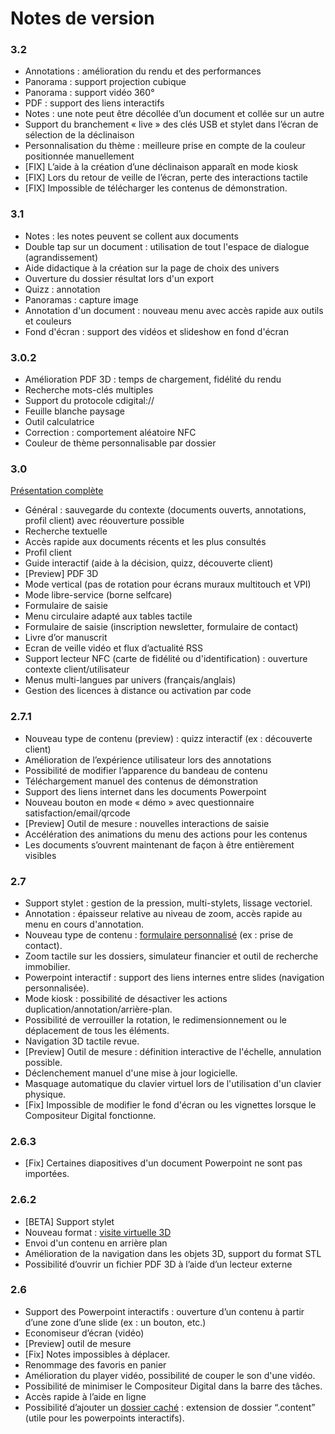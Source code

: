 # Notes de version

### 3.2

- Annotations : amélioration du rendu et des performances
- Panorama : support projection cubique
- Panorama : support vidéo 360°
- PDF : support des liens interactifs
- Notes : une note peut être décollée d’un document et collée sur un autre
- Support du branchement « live » des clés USB et stylet dans l’écran de sélection de la déclinaison
- Personnalisation du thème : meilleure prise en compte de la couleur positionnée manuellement
- [FIX] L’aide à la création d’une déclinaison apparaît en mode kiosk
- [FIX] Lors du retour de veille de l’écran,  perte des interactions tactile
- [FIX] Impossible de télécharger les contenus de démonstration.


### 3.1

- Notes : les notes peuvent se collent aux documents
- Double tap sur un document : utilisation de tout l'espace de dialogue (agrandissement)
- Aide didactique à la création sur la page de choix des univers
- Ouverture du dossier résultat lors d'un export
- Quizz : annotation
- Panoramas : capture image
- Annotation d'un document : nouveau menu avec accès rapide aux outils et couleurs
- Fond d'écran : support des vidéos et slideshow en fond d'écran

### 3.0.2

- Amélioration PDF 3D : temps de chargement, fidélité du rendu
- Recherche mots-clés multiples
- Support du protocole cdigital://
- Feuille blanche paysage
- Outil calculatrice
- Correction : comportement aléatoire NFC
- Couleur de thème personnalisable par dossier

### 3.0

[Présentation complète](http://www.compositeurdigital.com/Home/V3)

- Général : sauvegarde du contexte (documents ouverts, annotations, profil client) avec réouverture possible
- Recherche textuelle
- Accès rapide aux documents récents et les plus consultés
- Profil client
- Guide interactif (aide à la décision, quizz, découverte client)
- [Preview] PDF 3D
- Mode vertical (pas de rotation pour écrans muraux multitouch et VPI)
- Mode libre-service (borne selfcare)
- Formulaire de saisie
- Menu circulaire adapté aux tables tactile
- Formulaire de saisie (inscription newsletter, formulaire de contact)
- Livre d’or manuscrit
- Ecran de veille vidéo et flux d’actualité RSS
- Support lecteur NFC (carte de fidélité ou d'identification) : ouverture contexte client/utilisateur
- Menus multi-langues par univers (français/anglais)
- Gestion des licences à distance ou activation par code

### 2.7.1
- Nouveau type de contenu (preview) : quizz interactif (ex : découverte client)
- Amélioration de l’expérience utilisateur lors des annotations
- Possibilité de modifier l’apparence du bandeau de contenu
- Téléchargement manuel des contenus de démonstration
- Support des liens internet dans les documents Powerpoint
- Nouveau bouton en mode « démo » avec questionnaire satisfaction/email/qrcode
- [Preview] Outil de mesure : nouvelles interactions de saisie
- Accélération des animations du menu des actions pour les contenus
- Les documents s’ouvrent maintenant de façon à être entièrement visibles

### 2.7
- Support stylet : gestion de la pression, multi-stylets, lissage vectoriel.
- Annotation : épaisseur relative au niveau de zoom, accès rapide au menu en cours d'annotation.
- Nouveau type de contenu : [formulaire personnalisé](form.md) (ex : prise de contact).
- Zoom tactile sur les dossiers, simulateur financier et outil de recherche immobilier.
- Powerpoint interactif : support des liens internes entre slides (navigation personnalisée).
- Mode kiosk : possibilité de désactiver les actions duplication/annotation/arrière-plan.
- Possibilité de verrouiller la rotation, le redimensionnement ou le déplacement de tous les éléments.
- Navigation 3D tactile revue.
- [Preview] Outil de mesure : définition interactive de l'échelle, annulation possible.
- Déclenchement manuel d'une mise à jour logicielle.
- Masquage automatique du clavier virtuel lors de l'utilisation d'un clavier physique.
- [Fix] Impossible de modifier le fond d'écran ou les vignettes lorsque le Compositeur Digital fonctionne.

### 2.6.3
- [Fix] Certaines diapositives d'un document Powerpoint ne sont pas importées.

### 2.6.2
- [BETA] Support stylet
- Nouveau format : [visite virtuelle 3D](panorama.md)
- Envoi d'un contenu en arrière plan
- Amélioration de la navigation dans les objets 3D, support du format STL
- Possibilité d’ouvrir un fichier PDF 3D à l’aide d’un lecteur externe

### 2.6
- Support des Powerpoint interactifs : ouverture d’un contenu à partir d’une zone d’une slide (ex : un bouton, etc.)
- Economiseur d’écran (vidéo)
- [Preview] outil de mesure
- [Fix] Notes impossibles à déplacer.
- Renommage des favoris en panier
- Amélioration du player vidéo, possibilité de couper le son d'une vidéo.
- Possibilité de minimiser le Compositeur Digital dans la barre des tâches.
- Accès rapide à l’aide en ligne
- Possibilité d’ajouter un [dossier caché](slideshow#interactive) : extension de dossier “.content” (utile pour les powerpoints interactifs).
